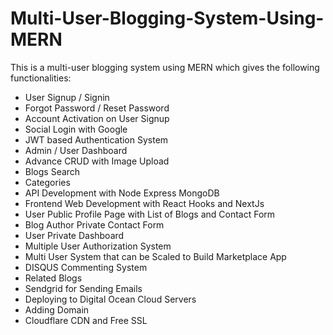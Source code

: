 # Multi-User-Blogging-System-Using-MERN
This is a multi-user blogging system using MERN which gives the following functionalities:
- User Signup / Signin
- Forgot Password / Reset Password
- Account Activation on User Signup
- Social Login with Google
- JWT based Authentication System
- Admin / User Dashboard
- Advance CRUD with Image Upload
- Blogs Search
- Categories
- API Development with Node Express MongoDB
- Frontend Web Development with React Hooks and NextJs
- User Public Profile Page with List of Blogs and Contact Form
- Blog Author Private Contact Form
- User Private Dashboard
- Multiple User Authorization System
- Multi User System that can be Scaled to Build Marketplace App
- DISQUS Commenting System
- Related Blogs
- Sendgrid for Sending Emails
- Deploying to Digital Ocean Cloud Servers
- Adding Domain
- Cloudflare CDN and Free SSL

